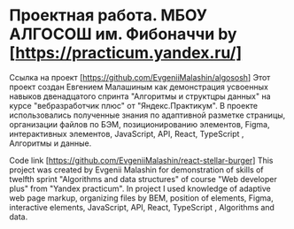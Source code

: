 # Проектная работа. МБОУ АЛГОСОШ им. Фибоначчи by [https://practicum.yandex.ru/]

Ссылка на проект [https://github.com/EvgeniiMalashin/algososh]
Этот проект создан Евгением Малашиным как демонстрация усвоенных навыков двенадцатого спринта "Алгоритмы и структцры данных" на курсе "вебразработчик плюс" от "Яндекс.Практикум".
В проекте использовались полученные знания по адаптивной разметке страницы, организации файлов по БЭМ, позиционированию элементов, Figma, интерактивных элементов, JavaScript, API, React, TypeScript , Алгоритмы и данные.

Code link [https://github.com/EvgeniiMalashin/react-stellar-burger]
This project was created by Evgenii Malashin for demonstration of skills of twelfth sprint "Algorithms and data structures" of course "Web developer plus" from "Yandex practicum".
In project I used knowledge of adaptive web page markup, organizing files by BEM, position of elements, Figma, interactive elements, JavaScript, API, React, TypeScript , Algorithms and data.